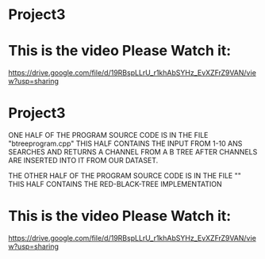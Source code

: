# Project3
# This is the video Please Watch it:
https://drive.google.com/file/d/19RBspLLrU_r1khAbSYHz_EvXZFrZ9VAN/view?usp=sharing

# Project3
ONE HALF OF THE PROGRAM SOURCE CODE IS IN THE FILE "btreeprogram.cpp"
THIS HALF CONTAINS THE INPUT FROM 1-10 ANS SEARCHES AND RETURNS A CHANNEL FROM A B TREE AFTER CHANNELS ARE INSERTED INTO IT FROM OUR DATASET.

THE OTHER HALF OF THE PROGRAM SOURCE CODE IS IN THE FILE ""
THIS HALF CONTAINS THE RED-BLACK-TREE IMPLEMENTATION

# This is the video Please Watch it:
https://drive.google.com/file/d/19RBspLLrU_r1khAbSYHz_EvXZFrZ9VAN/view?usp=sharing

